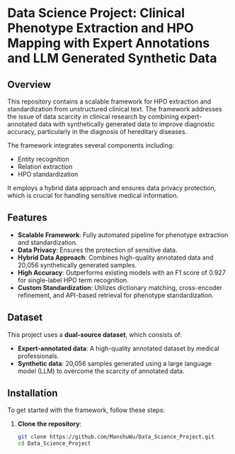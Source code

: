 # Data Science Project: Clinical Phenotype Extraction and HPO Mapping with Expert Annotations and LLM Generated Synthetic Data

## Overview

This repository contains a scalable framework for HPO extraction and standardization from unstructured clinical text. The framework addresses the issue of data scarcity in clinical research by combining expert-annotated data with synthetically generated data to improve diagnostic accuracy, particularly in the diagnosis of hereditary diseases.

The framework integrates several components including:
- Entity recognition
- Relation extraction
- HPO standardization

It employs a hybrid data approach and ensures data privacy protection, which is crucial for handling sensitive medical information.

## Features

- **Scalable Framework**: Fully automated pipeline for phenotype extraction and standardization.
- **Data Privacy**: Ensures the protection of sensitive data.
- **Hybrid Data Approach**: Combines high-quality annotated data and 20,056 synthetically generated samples.
- **High Accuracy**: Outperforms existing models with an F1 score of 0.927 for single-label HPO term recognition.
- **Custom Standardization**: Utilizes dictionary matching, cross-encoder refinement, and API-based retrieval for phenotype standardization.

## Dataset

This project uses a **dual-source dataset**, which consists of:
- **Expert-annotated data**: A high-quality annotated dataset by medical professionals.
- **Synthetic data**: 20,056 samples generated using a large language model (LLM) to overcome the scarcity of annotated data.

## Installation

To get started with the framework, follow these steps:

1. **Clone the repository**:
   ```bash
   git clone https://github.com/ManshuWu/Data_Science_Project.git
   cd Data_Science_Project

